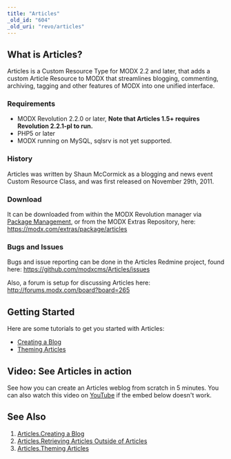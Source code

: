 ```yaml
---
title: "Articles"
_old_id: "604"
_old_uri: "revo/articles"
---
```


## What is Articles?

Articles is a Custom Resource Type for MODX 2.2 and later, that adds a custom Article Resource to MODX that streamlines blogging, commenting, archiving, tagging and other features of MODX into one unified interface.

### Requirements

-   MODX Revolution 2.2.0 or later, **Note that Articles 1.5+ requires Revolution 2.2.1-pl to run.**
-   PHP5 or later
-   MODX running on MySQL, sqlsrv is not yet supported.

### History

Articles was written by Shaun McCormick as a blogging and news event Custom Resource Class, and was first released on November 29th, 2011.

### Download

It can be downloaded from within the MODX Revolution manager via [Package Management](developing-in-modx/advanced-development/package-management "Package Management"), or from the MODX Extras Repository, here: <https://modx.com/extras/package/articles>

### Bugs and Issues

Bugs and issue reporting can be done in the Articles Redmine project, found here: <https://github.com/modxcms/Articles/issues>

Also, a forum is setup for discussing Articles here: <http://forums.modx.com/board?board=265>

## Getting Started

Here are some tutorials to get you started with Articles:

-   [Creating a Blog](extras/articles/creating-a-blog "Articles.Creating a Blog")
-   [Theming Articles](extras/articles/theming-articles "Articles.Theming Articles")

## Video: See Articles in action

See how you can create an Articles weblog from scratch in 5 minutes. You can also watch this video on [YouTube](http://www.youtube.com/watch?v=WLCGsAEdTJY) if the embed below doesn't work.

## See Also

1. [Articles.Creating a Blog](extras/articles/creating-a-blog)
2. [Articles.Retrieving Articles Outside of Articles](extras/articles/retrieving-articles-outside-of-articles)
3. [Articles.Theming Articles](extras/articles/theming-articles)
